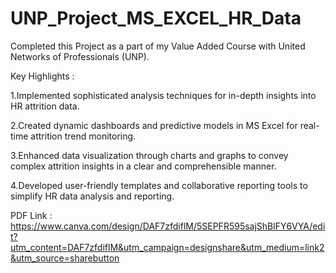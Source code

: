 # UNP_Project_MS_EXCEL_HR_Data
Completed this Project as a part of my Value Added Course with United Networks of Professionals (UNP).

Key Highlights :

1.Implemented sophisticated analysis techniques for in-depth insights into HR attrition data.

2.Created dynamic dashboards and predictive models in MS Excel for real-time attrition trend monitoring.

3.Enhanced data visualization through charts and graphs to convey complex attrition insights in a clear and comprehensible manner.

4.Developed user-friendly templates and collaborative reporting tools to simplify HR data analysis and reporting.

PDF Link : https://www.canva.com/design/DAF7zfdiflM/5SEPFR595sajShBlFY6VYA/edit?utm_content=DAF7zfdiflM&utm_campaign=designshare&utm_medium=link2&utm_source=sharebutton
